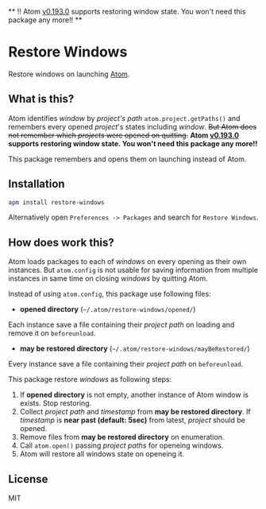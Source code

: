 ** !! Atom [v0.193.0](http://blog.atom.io/2015/04/21/atom-is-faster-resizable-saves-app-state.html) supports restoring window state. You won't need this package any more!! **

# Restore Windows

Restore windows on launching [Atom](http://atom.io).

## What is this?
Atom identifies *window* by *project's path* `atom.project.getPaths()` and remembers every opened *project*'s states including *window*.  ~~But Atom does not remember which *projects* were opened on quitting.~~ **Atom [v0.193.0](http://blog.atom.io/2015/04/21/atom-is-faster-resizable-saves-app-state.html) supports restoring window state. You won't need this package any more!!**

This package remembers and opens them on launching instead of Atom.

## Installation

```sh
apm install restore-windows
```

Alternatively open `Preferences -> Packages` and search for `Restore Windows`.

## How does work this?
Atom loads packages to each of *windows* on every opening as their own instances. But `atom.config` is not usable for saving information from multiple instances in same time on closing *windows* by quitting Atom.

Instead of using `atom.config`, this package use following files:

- **opened directory** (`~/.atom/restore-windows/opened/`)

 Each instance save a file containing their *project path* on loading and remove it on `beforeunload`.

- **may be restored directory** (`~/.atom/restore-windows/mayBeRestored/`)

 Every instance save a file containing their *project path* on `beforeunload`.

This package restore *windows* as following steps:

1. If **opened directory** is not empty, another instance of Atom window is exists. Stop restoring.
2. Collect *project path* and *timestamp* from **may be restored directory**.  If *timestamp* is **near past (default: 5sec)** from latest, *project* should be opened.
3. Remove files from **may be restored directory** on enumeration.
4. Call `atom.open()` passing *project paths* for openeing windows.
5. Atom will restore all windows state on openeing it.

## License
MIT
